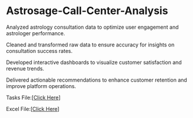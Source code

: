 # Astrosage-Call-Center-Analysis

Analyzed astrology consultation data to optimize user engagement and astrologer performance.

Cleaned and transformed raw data to ensure accuracy for insights on consultation success rates.

Developed interactive dashboards to visualize customer satisfaction and revenue trends.

Delivered actionable recommendations to enhance customer retention and improve platform operations.

Tasks File:[[Click Here](https://docs.google.com/document/d/1W2fVPmvPJdqepP5u4Qtv7HNtR4vFJIxD/edit?rtpof=true&tab=t.0)]

Excel File:[[Click Here](https://docs.google.com/spreadsheets/d/1rlscbOweMcN8GaNqN6Ed8Mo9u_VOkTz9/edit?usp=sharing&ouid=116868680243323444032&rtpof=true&sd=true)]
